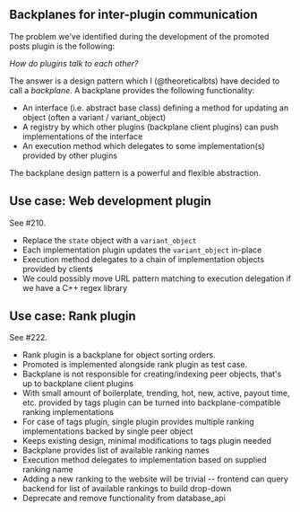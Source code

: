 
Backplanes for inter-plugin communication
-----------------------------------------

The problem we've identified during the development of the promoted posts plugin is the following:

*How do plugins talk to each other?*

The answer is a design pattern which I (@theoreticalbts) have decided to call a *backplane*.  A backplane provides the following functionality:

- An interface (i.e. abstract base class) defining a method for updating an object (often a variant / variant_object)
- A registry by which other plugins (backplane client plugins) can push implementations of the interface
- An execution method which delegates to some implementation(s) provided by other plugins

The backplane design pattern is a powerful and flexible abstraction.

Use case: Web development plugin
--------------------------------

See #210.

- Replace the `state` object with a `variant_object`
- Each implementation plugin updates the `variant_object` in-place
- Execution method delegates to a chain of implementation objects provided by clients
- We could possibly move URL pattern matching to execution delegation if we have a C++ regex library

Use case: Rank plugin
---------------------

See #222.

- Rank plugin is a backplane for object sorting orders.
- Promoted is implemented alongside rank plugin as test case.
- Backplane is not responsible for creating/indexing peer objects, that's up to backplane client plugins
- With small amount of boilerplate, trending, hot, new, active, payout time, etc. provided by tags plugin can be turned into backplane-compatible ranking implementations
- For case of tags plugin, single plugin provides multiple ranking implementations backed by single peer object
- Keeps existing design, minimal modifications to tags plugin needed
- Backplane provides list of available ranking names
- Execution method delegates to implementation based on supplied ranking name
- Adding a new ranking to the website will be trivial -- frontend can query backend for list of available rankings to build drop-down
- Deprecate and remove functionality from database_api
